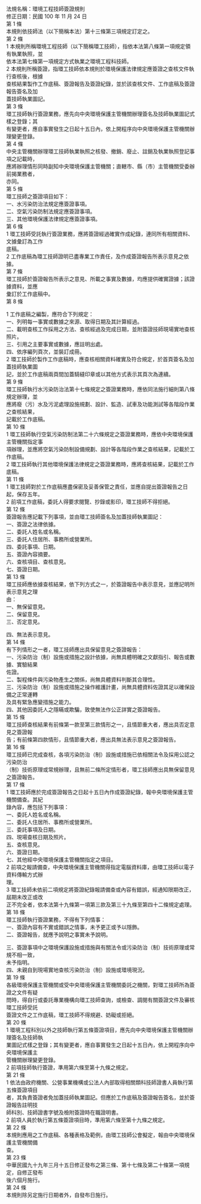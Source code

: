 法規名稱：環境工程技師簽證規則  
修正日期：民國 100 年 11 月 24 日  
第 1 條  
本規則依技師法（以下簡稱本法）第十三條第三項規定訂定之。  
第 2 條  
1 本規則所稱環境工程技師（以下簡稱環工技師），指依本法第八條第一項規定領有執業執照，並  
依本法第七條第一項規定方式執業之環境工程科技師。  
2 本規則所稱簽證，指環工技師依本規則於環境保護法律規定應簽證之查核文件執行查核後，根據  
查核結果製作工作底稿、簽證報告及簽證紀錄，並於該查核文件、工作底稿及簽證報告簽名及加  
蓋技師執業圖記。  
第 3 條  
環工技師執行簽證業務，應先向中央環境保護主管機關辦理簽名及技師執業圖記式樣之登錄；其  
有變更者，應自事實發生之日起十五日內，依上開程序向中央環境保護主管機關辦理變更登錄。  
第 4 條  
中央主管機關辦理環工技師執業執照之核發、撤銷、廢止、註銷及執業執照登記事項之記載時，  
應將辦理情形同時副知中央環境保護主管機關；直轄市、縣（市）主管機關受委辦前揭業務者，  
亦同。  
第 5 條  
環工技師之簽證項目如下：  
一、水污染防治法規定應簽證事項。  
二、空氣污染防制法規定應簽證事項。  
三、其他環境保護法律規定應簽證事項。  
第 6 條  
1 環工技師受託執行簽證業務，應將簽證經過確實作成紀錄，連同所有相關資料、文據彙訂為工作  
底稿。  
2 工作底稿為環工技師證明已盡專業工作責任，及作成簽證報告所表示意見之依據。  
第 7 條  
環工技師於簽證報告所表示之意見、所載之事實及數據，均應提供確實證據；該證據資料，並應  
彙訂於工作底稿中。  
第 8 條  


1 工作底稿之編製，應符合下列規定：  
一、列明每一事實或數據之來源、取得日期及其計算經過。  
二、載明查核工作採用之方法、查核經過及完成日期，並附簽證技師現場實地查核照片。  
三、引用之主要事實或數據，應註明出處。  
四、依序編列頁次，並裝訂成冊。  
2 環工技師於製作工作底稿時，應查核相關資料確實及符合規定，於首頁簽名及加蓋技師執業圖  
記，並於工作底稿兩頁間加蓋騎縫印章或以其他方式表示其頁次為連續。  
第 9 條  
環工技師執行水污染防治法第十七條規定之簽證業務時，應依同法施行細則第八條規定辦理，並  
應將廢（污）水及污泥處理設施規劃、設計、監造、試車及功能測試等各階段作業之查核結果，  
記載於工作底稿。  
第 10 條  
1 環工技師執行空氣污染防制法第二十六條規定之簽證業務時，應依中央環境保護主管機關指定事  
項辦理，並應將空氣污染防制設備規劃、設計等各階段作業之查核結果，記載於工作底稿。  
2 環工技師執行其他環境保護法律規定之簽證業務時，應將查核結果，記載於工作底稿。  
第 11 條  
1 環工技師對於工作底稿應盡保密及妥善保管之責任，並應自提出簽證報告之日起，保存五年。  
2 前項工作底稿，委託人得要求閱覽、抄錄或影印，環工技師不得拒絕。  
第 12 條  
簽證報告應記載下列事項，並由環工技師簽名及加蓋技師執業圖記：  
一、簽證之法律依據。  
二、委託人姓名或名稱。  
三、委託人住居所、事務所或營業所。  
四、委託事項、日期。  
五、簽證內容摘要。  
六、查核項目、查核意見。  
七、簽證日期。  
第 13 條  
環工技師應依據查核結果，依下列方式之一，於簽證報告中表示意見，並應記明所表示意見之理  
由：  
一、無保留意見。  
二、保留意見。  
三、否定意見。  


四、無法表示意見。  
第 14 條  
有下列情形之一者，環工技師應出具保留意見之簽證報告：  
一、污染防治（制）設施或措施之設計依據，尚無具體明確之文獻指引、報告或數據、實驗結果  
佐證。  
二、製程條件與污染物產生之關係，尚無具體資料判斷其合理性。  
三、污染防治（制）設施或措施之操作維護計畫，尚無具體資料佐證其足以確保設備之正常運轉  
及具有緊急應變措施之能力。  
四、其他因委託人之隱瞞或欺騙，致使無法作公正詳實之簽證報告。  
第 15 條  
環工技師查核結果有前條第一款至第三款情形之一，且情節重大者，應出具否定意見之簽證報  
告；有前條第四款情形，且情節重大者，應出具無法表示意見之簽證報告。  
第 16 條  
環工技師已完成查核，各項污染防治（制）設施或措施已依相關法令及採用公認之污染防治  
（制）技術原理或常規辦理，且無前二條所定情形者，環工技師應出具無保留意見之簽證報告。  
第 17 條  
1 環工技師應於完成簽證報告之日起十五日內作成簽證紀錄，報中央環境保護主管機關備查。其紀  
錄內容，應包括下列事項：  
一、委託人姓名或名稱。  
二、委託人住居所、事務所或營業所。  
三、委託事項及日期。  
四、現場查核日期及照片。  
五、查核意見。  
六、簽證日期。  
七、其他經中央環境保護主管機關指定之項目。  
2 前項之報請備查，中央環境保護主管機關得指定電腦資料庫，由環工技師以電子資料傳輸方式辦  
理。  
3 環工技師未依前二項規定將簽證紀錄報請備查或內容有錯誤，經通知限期改正，屆期未改正或改  
正不完全者，依本法第十九條第一項第三款及第三十九條至第四十二條規定處理。  
第 18 條  
環工技師執行簽證業務，不得有下列情事：  
一、簽證內容有不實或錯誤之情事，未予更正或予以隱飾。  
二、簽證報告，就應予說明之事實未予說明。  


三、簽證事項中之環境保護設施或措施與有關法令或污染防治（制）技術原理或常規不相一致，  
未予指明。  
四、未親自到現場實地查核污染防治（制）設施或環境現況。  
第 19 條  
各級環境保護主管機關或受中央環境保護主管機關委託之機關，對環工技師所為簽證之文件有疑  
問時，得自行或委託專業機構向環工技師查詢，或檢查、調閱有關簽證文件及審核環工技師受託  
簽證文件之工作底稿，環工技師不得規避、妨礙或拒絕。  
第 20 條  
1 環境工程科別以外之技師執行第五條簽證項目，應先向中央環境保護主管機關辦理簽名及技師執  
業圖記式樣之登錄；其有變更者，應自事實發生之日起十五日內，依上開程序向中央環境保護主  
管機關辦理變更登錄。  
2 前項技師執行簽證，準用第六條至第十九條之規定。  
第 21 條  
1 依法由政府機關、公營事業機構或公法人內部取得相關類科技師證書人員執行第五條簽證項目  
者，其負責簽證者免加蓋技師執業圖記。但應於工作底稿及簽證報告簽名，並於簽證報告註明技  
師科別、技師證書字號及檢附簽證時在職證明書。  
2 前項人員於執行第五條簽證項目時，準用第六條至第十九條之規定。  
第 22 條  
本規則應用之工作底稿、各種表格及範例，由環工技師公會擬定，報由中央環境保護主管機關備  
查。  
第 23 條  
中華民國九十九年三月十五日修正發布之第三條、第十七條及第二十條第一項規定，自修正發布  
後六個月施行。  
第 24 條  
本規則除另定施行日期者外，自發布日施行。  


